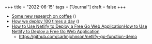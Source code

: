 +++
title = "2022-06-15"
tags = ["Journal"]
draft = false
+++

-   [Some new research on coffee](https://www.nytimes.com/2022/06/01/well/eat/coffee-study-lower-dying-risk.amp.html) ()
-   [How we deploy 100 times a day](https://monzo.com/blog/2022/05/16/how-we-deploy-to-production-over-100-times-a-day) ()
-   [How to Use Netlify to Deploy a Free Go Web ApplicationHow to Use Netlify to Deploy a Free Go Web Application](https://blog.carlmjohnson.net/post/2020/how-to-host-golang-on-netlify-for-free/https://blog.carlmjohnson.net/post/2020/how-to-host-golang-on-netlify-for-free/)
    -   <https://github.com/carlmjohnson/netlify-go-function-demo>